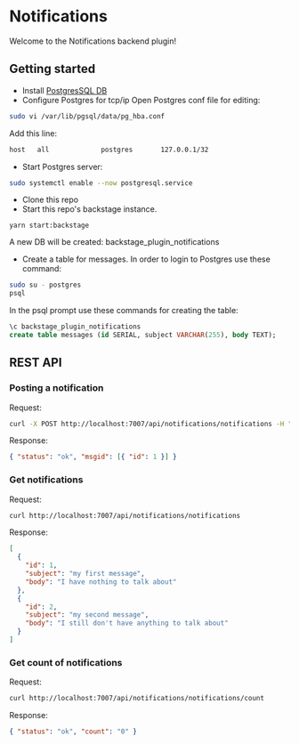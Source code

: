 # Notifications

Welcome to the Notifications backend plugin!

## Getting started

- Install [PostgresSQL DB](https://www.postgresql.org/download/)
- Configure Postgres for tcp/ip
  Open Postgres conf file for editing:

```bash
sudo vi /var/lib/pgsql/data/pg_hba.conf
```

Add this line:

```bash
host   all             postgres       127.0.0.1/32                          password
```

- Start Postgres server:

```bash
sudo systemctl enable --now postgresql.service
```

- Clone this repo
- Start this repo's backstage instance.

```
yarn start:backstage
```

A new DB will be created: backstage_plugin_notifications

- Create a table for messages. In order to login to Postgres use these command:

```bash
sudo su - postgres
psql
```

In the psql prompt use these commands for creating the table:

```sql
\c backstage_plugin_notifications
create table messages (id SERIAL, subject VARCHAR(255), body TEXT);
```

## REST API

### Posting a notification

Request:

```bash
curl -X POST http://localhost:7007/api/notifications/notifications -H "Content-Type: application/json"  -d '{"subject": "my first message", "body": "I have nothing to talk about"}'
```

Response:

```json
{ "status": "ok", "msgid": [{ "id": 1 }] }
```

### Get notifications

Request:

```bash
curl http://localhost:7007/api/notifications/notifications
```

Response:

```json
[
  {
    "id": 1,
    "subject": "my first message",
    "body": "I have nothing to talk about"
  },
  {
    "id": 2,
    "subject": "my second message",
    "body": "I still don't have anything to talk about"
  }
]
```

### Get count of notifications

Request:

```bash
curl http://localhost:7007/api/notifications/notifications/count
```

Response:

```json
{ "status": "ok", "count": "0" }
```
